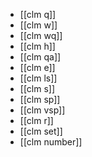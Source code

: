 - [[clm q]]
- [[clm w]]
- [[clm wq]]
- [[clm h]]
- [[clm qa]]
- [[clm e]]
- [[clm ls]]
- [[clm s]]
- [[clm sp]]
- [[clm vsp]]
- [[clm r]]
- [[clm set]]
- [[clm number]]